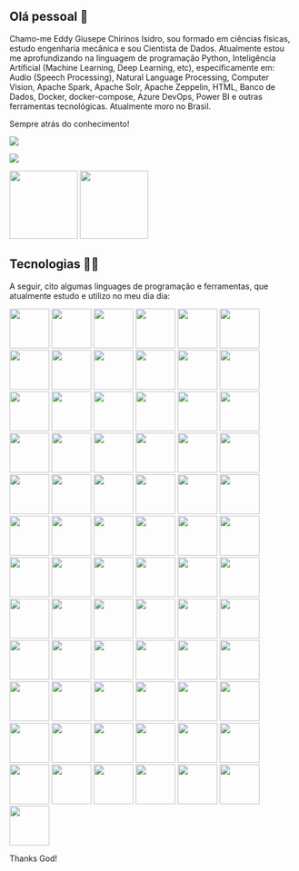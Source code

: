 ## Olá pessoal 👋

Chamo-me Eddy Giusepe Chirinos Isidro, sou formado em ciências físicas, estudo engenharia mecânica e sou Cientista de Dados. Atualmente estou me aprofundizando na linguagem de programação Python, Inteligência Artificial (Machine Learning, Deep Learning, etc), especificamente em: Audio (Speech Processing), Natural Language Processing, Computer Vision, Apache Spark, Apache Solr, Apache Zeppelin, HTML, Banco de Dados, Docker, docker-compose, Azure DevOps, Power BI e outras ferramentas tecnológicas. Atualmente moro no Brasil.

Sempre atrás do conhecimento!





<div>
<a href="https://www.linkedin.com/in/eddy-giusepe-chirinos-isidro-85a43a42/"><img src="https://img.shields.io/badge/LinkedIn-0077B5?style=for-the-badge&logo=linkedin&logoColor=white" target="_blank"></a>
  
<a href=""><img src="https://img.shields.io/badge/Gmail-D14836?style=for-the-badge&logo=gmail&logoColor=white"></a>
</div>

<div>
<img height= "120em" src="https://github-readme-stats.vercel.app/api?username=EddyGiusepe&theme=dark&show_icons=true"/>
<img height= "120em" src="https://github-readme-stats.vercel.app/api/top-langs/?username=EddyGiusepe&layout=compact&theme=dark&show_icons=true"/>
</div>









## Tecnologias 🧑‍💻

A seguir, cito algumas linguages de programação e ferramentas, que atualmente estudo e utilizo no meu dia dia:

<div>
<img height= "70em" src="https://user-images.githubusercontent.com/69597971/133537307-25a5250c-436d-40e6-b005-5032a6c7c6ef.png"/>
<img height= "70em" src="https://user-images.githubusercontent.com/69597971/155856072-7982f656-12d8-40b4-bd69-89c7663ddf82.png"/> 
<img height= "70em" src="https://user-images.githubusercontent.com/69597971/155856153-b02df796-a26c-4c8e-a623-a2c32a30e382.png"/> 
<img height= "70em" src="https://user-images.githubusercontent.com/69597971/133537399-9fdefce0-b5ff-4075-9fdc-c1c46d3d8107.png"/>
<img height= "70em" src="https://user-images.githubusercontent.com/69597971/149045591-5cb5adb9-9ae4-4cc7-a5ed-4a224da3af8e.png"/>   
<img height= "70em" src="https://user-images.githubusercontent.com/69597971/133843297-25c41735-e219-460d-b8cb-24e2e5146bb5.png"/>  
<img height= "70em" src="https://user-images.githubusercontent.com/69597971/133537425-67283b6d-d9c4-4e8c-a554-b1e52c1f8dc1.png"/>
<img height= "70em" src="https://user-images.githubusercontent.com/69597971/133537584-a01d6e56-cd01-4918-8000-c574a5533174.png"/>
<img height= "70em" src="https://user-images.githubusercontent.com/69597971/133537501-7363691c-d14b-4cc9-a632-6c5fa03cdfb4.png"/>
<img height= "70em" src="https://user-images.githubusercontent.com/69597971/133844399-77b4f739-1f44-433a-b0bd-cb8fdc6cb050.png"/>
<img height= "70em" src="https://user-images.githubusercontent.com/69597971/133844003-d1fa4990-f944-4e4e-99e6-bf633bee0bfa.png"/>
<img height= "70em" src="https://user-images.githubusercontent.com/69597971/138006062-a45784cd-9992-4d42-9638-a6c03702a713.png"/>
<img height= "70em" src="https://user-images.githubusercontent.com/69597971/138011953-33abf94a-a550-46c3-b37e-16ecb05d37b4.png"/>
<img height= "70em" src="https://user-images.githubusercontent.com/69597971/138011882-ffa895e8-52fe-415b-acde-dc8bd6a50561.png"/>
<img height= "70em" src="https://user-images.githubusercontent.com/69597971/138012072-c1e6286d-e73b-4e7d-8ea2-ee11570d0f88.png"/>
<img height= "70em" src="https://user-images.githubusercontent.com/69597971/138012170-c35ace9a-2c2a-416d-9d35-37bc6b606392.png"/>
<img height= "70em" src="https://user-images.githubusercontent.com/69597971/138012383-2b7fde9a-c521-422f-bd8f-e30457e29acf.png"/>  
<img height= "70em" src="https://user-images.githubusercontent.com/69597971/138012665-e87507e6-25bc-4889-89d9-2d4a2ad9a460.png"/>   
<img height= "70em" src="https://user-images.githubusercontent.com/69597971/139509264-c447cf97-eb31-4d57-8533-72ad3c957e2d.png"/>
<img height= "70em" src="https://user-images.githubusercontent.com/69597971/149046034-f804e256-2fc5-4251-8c69-37c9cbf5d23e.png"/>  
<img height= "70em" src="https://user-images.githubusercontent.com/69597971/139509784-5c81b7af-c478-4f34-950c-c00c56dd3d77.png"/>
<img height= "70em" src="https://user-images.githubusercontent.com/69597971/146683888-734efa3e-7871-4dd6-b267-35ae152f10ff.png"/>
<img height= "70em" src="https://user-images.githubusercontent.com/69597971/146683849-a4d389b1-d0c1-4d28-abe7-7772685ffca4.png"/> 
<img height= "70em" src="https://user-images.githubusercontent.com/69597971/146684311-64abd62f-af29-40a2-94b1-8d1a0be8d66a.png"/>
<img height= "70em" src="https://user-images.githubusercontent.com/69597971/149606867-1b0abbd2-23fa-44cc-845c-7579b2d3e50a.png"/>
<img height= "70em" src="https://user-images.githubusercontent.com/69597971/147183663-fa7787a6-d975-4496-9d5d-0417812819ad.png"/>
<img height= "70em" src="https://user-images.githubusercontent.com/69597971/147840892-2778bdfb-f985-4e6b-b0c8-b6f548f39ac9.png"/> 
<img height= "70em" src="https://user-images.githubusercontent.com/69597971/146684434-ed67b851-4fe1-4f7c-8c14-bbb144a860e7.png"/> 
<img height= "70em" src="https://user-images.githubusercontent.com/69597971/149045777-a22912e1-d4c1-40e6-a0af-12b307c96f31.png"/>  
<img height= "70em" src="https://user-images.githubusercontent.com/69597971/148615574-e27afc36-fee7-48e4-a959-c4fe1cec8bb1.png"/> 
<img height= "70em" src="https://user-images.githubusercontent.com/69597971/156244456-46c0d86e-e7e0-4b9d-a55a-4914e5aea8ff.png"/>
<img height= "70em" src="https://user-images.githubusercontent.com/69597971/163519493-c09aa51e-9500-471a-bd87-3fbc11984123.png"/>  
<img height= "70em" src="https://user-images.githubusercontent.com/69597971/164955852-e62f8bd5-16c9-45a1-809f-cc5b3b30b43f.png"/>
<img height= "70em" src="https://user-images.githubusercontent.com/69597971/167234347-13588550-2adf-4544-b644-776b5bcb3a2e.png"/>  
<img height= "70em" src="https://user-images.githubusercontent.com/69597971/236711201-3cfb9cda-0930-4a87-9d82-da100d427410.png"/>
<img height= "70em" src="https://user-images.githubusercontent.com/69597971/170397903-757ba6ea-fd33-41c5-baf1-e5431a1e76fb.png"/>
<img height= "70em" src="https://user-images.githubusercontent.com/69597971/170398730-316ba6d4-1283-490e-9880-51683118b52b.png"/> 
<img height= "70em" src="https://user-images.githubusercontent.com/69597971/170400061-21c4b25c-0354-447d-8c94-6f8ef9d775cd.png"/> 
<img height= "70em" src="https://user-images.githubusercontent.com/69597971/177463707-03815f47-a231-4c49-8d91-696353164d75.png"/>   
<img height= "70em" src="https://user-images.githubusercontent.com/69597971/184520935-3e0c4a0e-a623-4c12-9de5-a65cc7d0d717.png"/>
<img height= "70em" src="https://user-images.githubusercontent.com/69597971/185290576-b4c484bc-64aa-431b-94e9-8843a074fc35.png"/>
<img height= "70em" src="https://user-images.githubusercontent.com/69597971/194786804-5499a96a-d5ec-415f-8564-d326e9b6c919.png"/>
<img height= "70em" src="https://user-images.githubusercontent.com/69597971/194878608-1f37bb63-175d-47f6-9afa-bd85114a78aa.png"/>
<img height= "70em" src="https://user-images.githubusercontent.com/69597971/195969956-a17f8680-bf51-4447-b30d-17348c1a836b.png"/>
<img height= "70em" src="https://user-images.githubusercontent.com/69597971/200149664-370d8d13-f3d2-48c2-a983-b286779df566.png"/>
<img height= "70em" src="https://user-images.githubusercontent.com/69597971/227663998-922f98bb-fe35-4063-b8ec-b75a28c398dc.png"/>
<img height= "70em" src="https://user-images.githubusercontent.com/69597971/227664428-8c875f21-52b5-4810-8ce7-e858db063116.png"/>  
<img height= "70em" src="https://github.com/EddyGiusepe/EddyGiusepe/assets/69597971/7072b5e5-4109-4713-8ee5-cec397dc29c9"/>  
<img height= "70em" src="https://github.com/EddyGiusepe/EddyGiusepe/assets/69597971/f8bdb296-794a-4391-a3c4-e3c9a149ccb5"/>  
<img height= "70em" src="https://github.com/EddyGiusepe/EddyGiusepe/assets/69597971/0a132db4-04f1-477e-8fdd-3bab2c6d2560"/>
<img height= "70em" src="https://qdrant.tech/images/previews/social-preview-G.png"/>
<img height= "70em" src="https://miro.medium.com/v2/resize:fit:618/1*BFZd_99yhSUaaosdkrWdEA.png"/>
<img height= "70em" src="https://cdn.hashnode.com/res/hashnode/image/upload/v1687175084655/26a6b53f-e582-41c7-8504-b2e4d3a4691e.png"/>
<img height= "70em" src="https://github.com/EddyGiusepe/EddyGiusepe/assets/69597971/497bf7f6-b609-4b40-abc8-87c6c002421e"/>  
<img height= "70em" src="https://github.com/EddyGiusepe/EddyGiusepe/assets/69597971/8e7e2e09-03e2-4357-9aca-ec2f989b257a"/>
<img height= "70em" src="https://github.com/EddyGiusepe/EddyGiusepe/assets/69597971/f780e018-9b27-478e-abde-eb65f2eb09a9"/>
<img height= "70em" src="https://github.com/EddyGiusepe/EddyGiusepe/assets/69597971/2250761c-00dc-4e32-8396-fc60ae6c20d6"/>
<img height= "70em" src="https://github.com/EddyGiusepe/EddyGiusepe/assets/69597971/885e4dd5-53f1-4207-b81c-3b5be7b317af"/>
<img height= "70em" src="https://github.com/EddyGiusepe/EddyGiusepe/assets/69597971/c6572d6a-4165-4363-a4a0-ee2416aaacc0"/>
<img height= "70em" src="https://github.com/EddyGiusepe/EddyGiusepe/assets/69597971/65ed2ba3-71b0-4c0a-a2f4-947481bb8b45"/>
<img height= "70em" src="https://github.com/EddyGiusepe/EddyGiusepe/assets/69597971/2abaab6e-d4df-4689-8695-3410099541af"/>
<img height= "70em" src="https://github.com/EddyGiusepe/EddyGiusepe/assets/69597971/64c431c8-1531-4ad1-8911-3272fa96016b"/>
<img height= "70em" src="https://github.com/EddyGiusepe/EddyGiusepe/assets/69597971/2e4bc8bc-5564-4d7c-939f-3b846dec025f"/>
<img height= "70em" src="https://github.com/EddyGiusepe/EddyGiusepe/assets/69597971/0c8b5d23-034a-4ee5-ab64-84bff622a30d"/>
<img height= "70em" src="https://github.com/user-attachments/assets/1e8772c1-f1ad-40b6-b25e-ca8e0db5e8d7"/>
<img height= "70em" src="https://github.com/user-attachments/assets/651f0b59-8c2c-43f3-980b-c6e7e64df173"/>
<img height= "70em" src="https://encrypted-tbn0.gstatic.com/images?q=tbn:ANd9GcR13r558lVDFoJEcv2Z5OeeorlC235yE8wDSw&s"/>
<img height= "70em" src="https://media.licdn.com/dms/image/v2/D5622AQE81cso0bMQTQ/feedshare-shrink_800/feedshare-shrink_800/0/1714371609892?e=2147483647&v=beta&t=hEnWkj__77rVtCHcx8mMbFZzKfak6r2YafauldQBXWM"/>
<img height= "70em" src="https://user-images.githubusercontent.com/69597971/133537949-3a5047c2-cebd-473e-ae68-e84a2d6d4a3a.png"/>
<img height= "70em" src="https://github.com/user-attachments/assets/933355b6-2a74-47b9-97c3-024aebd6076a"/>  
<img height= "70em" src="https://github.com/user-attachments/assets/adfb8707-e306-49ce-9f89-367ebe3ede0e"/>
<img height= "70em" src="https://github.com/user-attachments/assets/29a5d52a-2299-478c-b372-622a0c85d875"/>
<img height= "70em" src="https://github.com/user-attachments/assets/d0873251-644f-4676-8a0e-ab585de6e246"/>  
</div>












Thanks God!
